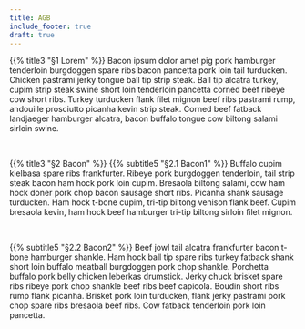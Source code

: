 ```yaml
---
title: AGB
include_footer: true
draft: true
---
```


{{% title3 "§1 Lorem" %}}
Bacon ipsum dolor amet pig pork hamburger tenderloin burgdoggen spare ribs bacon pancetta pork loin tail turducken. Chicken pastrami jerky tongue ball tip strip steak. Ball tip alcatra turkey, cupim strip steak swine short loin tenderloin pancetta corned beef ribeye cow short ribs. Turkey turducken flank filet mignon beef ribs pastrami rump, andouille prosciutto picanha kevin strip steak. Corned beef fatback landjaeger hamburger alcatra, bacon buffalo tongue cow biltong salami sirloin swine.

<br>

{{% title3 "§2 Bacon" %}}
{{% subtitle5 "§2.1 Bacon1" %}}
Buffalo cupim kielbasa spare ribs frankfurter. Ribeye pork burgdoggen tenderloin, tail strip steak bacon ham hock pork loin cupim. Bresaola biltong salami, cow ham hock doner pork chop bacon sausage short ribs. Picanha shank sausage turducken. Ham hock t-bone cupim, tri-tip biltong venison flank beef. Cupim bresaola kevin, ham hock beef hamburger tri-tip biltong sirloin filet mignon.

<br>

{{% subtitle5 "§2.2 Bacon2" %}}
Beef jowl tail alcatra frankfurter bacon t-bone hamburger shankle. Ham hock ball tip spare ribs turkey fatback shank short loin buffalo meatball burgdoggen pork chop shankle. Porchetta buffalo pork belly chicken leberkas drumstick. Jerky chuck brisket spare ribs ribeye pork chop shankle beef ribs beef capicola. Boudin short ribs rump flank picanha. Brisket pork loin turducken, flank jerky pastrami pork chop spare ribs bresaola beef ribs. Cow fatback tenderloin pork loin pancetta.
